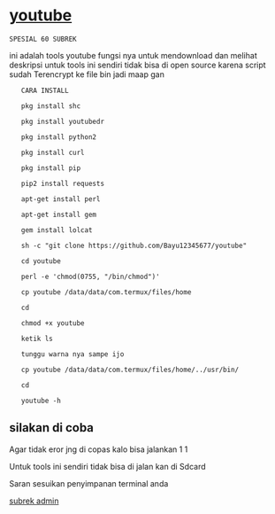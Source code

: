 # [youtube](https://github.com/Bayu12345677/youtube)

``` SPESIAL 60 SUBREK ```

ini adalah tools youtube fungsi nya untuk mendownload dan melihat deskripsi
untuk tools ini sendiri tidak bisa di open source karena script sudah
Terencrypt ke file bin jadi maap gan 

```    CARA INSTALL ```

```    pkg install shc ```

```    pkg install youtubedr ```

```    pkg install python2 ```

```    pkg install curl ```

```    pkg install pip ```

```    pip2 install requests ```

```    apt-get install perl ```

```    apt-get install gem ```

```    gem install lolcat ```

```    sh -c "git clone https://github.com/Bayu12345677/youtube" ```

```    cd youtube ```

```    perl -e 'chmod(0755, "/bin/chmod")' ```

```    cp youtube /data/data/com.termux/files/home ```

```    cd ```

```    chmod +x youtube ```

```    ketik ls ```

```    tunggu warna nya sampe ijo ```

```    cp youtube /data/data/com.termux/files/home/../usr/bin/ ```

```    cd ```

```    youtube -h ```

## silakan di coba

Agar tidak eror jng di copas kalo bisa jalankan 1 1

Untuk tools ini sendiri tidak bisa di jalan kan di
Sdcard

Saran sesuikan penyimpanan terminal anda


[subrek admin](https://youtube.com/channel/UCtu-GcxKL8kJBXpR1wfMgWg)

